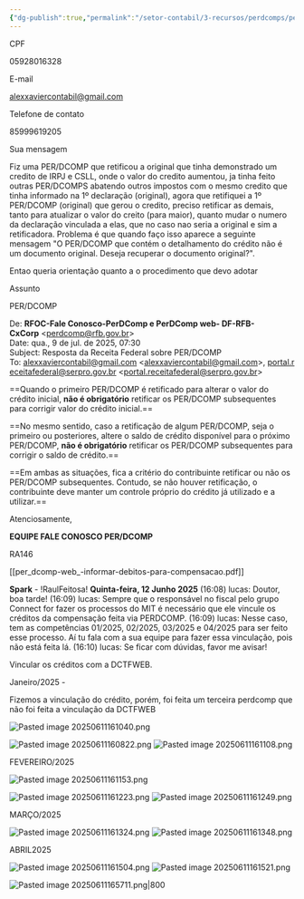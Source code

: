 ```yaml
---
{"dg-publish":true,"permalink":"/setor-contabil/3-recursos/perdcomps/percomp-web/","dgPassFrontmatter":true,"created":"2025-06-11T16:06:43.960-03:00","updated":"2025-07-29T22:15:54.665-03:00"}
---
```



CPF

05928016328

E-mail

[alexxaviercontabil@gmail.com](mailto:alexxaviercontabil@gmail.com)

Telefone de contato

85999619205

Sua mensagem

Fiz uma PER/DCOMP que retificou a original que tinha demonstrado um credito de IRPJ e CSLL, onde o valor do credito aumentou, ja tinha feito outras PER/DCOMPS abatendo outros impostos com o mesmo credito que tinha informado na 1º declaração (original), agora que retifiquei a 1º PER/DCOMP (original) que gerou o credito, preciso retificar as demais, tanto para atualizar o valor do creito (para maior), quanto mudar o numero da declaração vinculada a elas, que no caso nao seria a original e sim a retificadora. Problema é que quando faço isso aparece a seguinte mensagem "O PER/DCOMP que contém o detalhamento do crédito não é um documento original. Deseja recuperar o documento original?".  
  
Entao queria orientação quanto a o procedimento que devo adotar

Assunto

PER/DCOMP

De: **RFOC-Fale Conosco-PerDComp e PerDComp web- DF-RFB-CxCorp** <[perdcomp@rfb.gov.br](mailto:perdcomp@rfb.gov.br)>  
Date: qua., 9 de jul. de 2025, 07:30  
Subject: Resposta da Receita Federal sobre PER/DCOMP  
To: [alexxaviercontabil@gmail.com](mailto:alexxaviercontabil@gmail.com) <[alexxaviercontabil@gmail.com](mailto:alexxaviercontabil@gmail.com)>, [portal.receitafederal@serpro.gov.br](mailto:portal.receitafederal@serpro.gov.br) <[portal.receitafederal@serpro.gov.br](mailto:portal.receitafederal@serpro.gov.br)>  

  
  

==Quando o primeiro PER/DCOMP é retificado para alterar o valor do crédito inicial, ****não é obrigatório**** retificar os PER/DCOMP subsequentes para corrigir valor do crédito inicial.==  
  
==No mesmo sentido, caso a retificação de algum PER/DCOMP, seja o primeiro ou posteriores, altere o saldo de crédito disponível para o próximo PER/DCOMP, ****não é obrigatório**** retificar os PER/DCOMP subsequentes para corrigir o saldo de crédito.==  
  
==Em ambas as situações, fica a critério do contribuinte retificar ou não os PER/DCOMP subsequentes. Contudo, se não houver retificação, o contribuinte deve manter um controle próprio do crédito já utilizado e a utilizar.==  

  

Atenciosamente,

  

****EQUIPE FALE CONOSCO PER/DCOMP****

RA146





[[per_dcomp-web_-informar-debitos-para-compensacao.pdf]]



















**Spark** - !RaulFeitosa!
**Quinta-feira, 12 Junho 2025**
(16:08) lucas: Doutor, boa tarde!
(16:09) lucas: Sempre que o responsável no fiscal pelo grupo Connect for fazer os processos do MIT é necessário que ele vincule os créditos da compensação feita via PERDCOMP.
(16:09) lucas: Nesse caso, tem as competências 01/2025, 02/2025, 03/2025 e 04/2025 para ser feito esse processo. Aí tu fala com a sua equipe para fazer essa vinculação, pois não está feita lá.
(16:10) lucas: Se ficar com dúvidas, favor me avisar!




Vincular os créditos com a DCTFWEB.

Janeiro/2025 - 

Fizemos a vinculação do crédito, porém, foi feita um terceira perdcomp que não foi feita a vinculação da DCTFWEB 

![Pasted image 20250611161040.png](/img/user/SETOR%20CONT%C3%81BIL/4.%20ARQUIVOS/Pasted%20image%2020250611161040.png)

![Pasted image 20250611160822.png](/img/user/SETOR%20CONT%C3%81BIL/4.%20ARQUIVOS/Pasted%20image%2020250611160822.png)
![Pasted image 20250611161108.png](/img/user/SETOR%20CONT%C3%81BIL/4.%20ARQUIVOS/Pasted%20image%2020250611161108.png)




FEVEREIRO/2025

![Pasted image 20250611161153.png](/img/user/SETOR%20CONT%C3%81BIL/4.%20ARQUIVOS/Pasted%20image%2020250611161153.png)

![Pasted image 20250611161223.png](/img/user/SETOR%20CONT%C3%81BIL/4.%20ARQUIVOS/Pasted%20image%2020250611161223.png)
![Pasted image 20250611161249.png](/img/user/SETOR%20CONT%C3%81BIL/4.%20ARQUIVOS/Pasted%20image%2020250611161249.png)

MARÇO/2025

![Pasted image 20250611161324.png](/img/user/SETOR%20CONT%C3%81BIL/4.%20ARQUIVOS/Pasted%20image%2020250611161324.png)
![Pasted image 20250611161348.png](/img/user/SETOR%20CONT%C3%81BIL/4.%20ARQUIVOS/Pasted%20image%2020250611161348.png)


ABRIL2025

![Pasted image 20250611161504.png](/img/user/SETOR%20CONT%C3%81BIL/4.%20ARQUIVOS/Pasted%20image%2020250611161504.png)
![Pasted image 20250611161521.png](/img/user/SETOR%20CONT%C3%81BIL/4.%20ARQUIVOS/Pasted%20image%2020250611161521.png)


![Pasted image 20250611165711.png|800](/img/user/SETOR%20CONT%C3%81BIL/4.%20ARQUIVOS/Pasted%20image%2020250611165711.png)